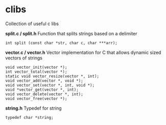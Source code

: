 # clibs
Collection of useful c libs

**split.c / split.h**
Function that splits strings based on a delimiter

`int split (const char *str, char c, char ***arr);`


**vector.c / vector.h**
Vector implementation for C that allows dynamic sized vectors of strings

```
void vector_init(vector *);
int vector_total(vector *);
static void vector_resize(vector *, int);
void vector_add(vector *, void *);
void vector_set(vector *, int, void *);
void *vector_get(vector *, int);
void vector_delete(vector *, int);
void vector_free(vector *);
```

**string.h**
Typedef for string

`typedef char *string;`
